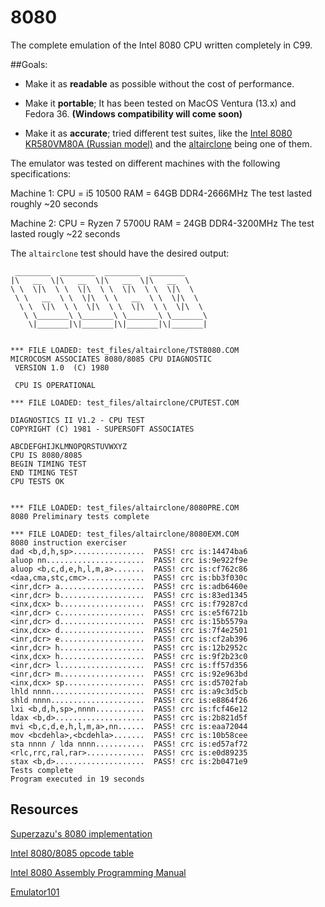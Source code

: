 # 8080

The complete emulation of the Intel 8080 CPU written completely in C99. 


##Goals:


- Make it as **readable** as possible without the cost of performance. 

- Make it **portable**; It has been tested on MacOS Ventura (13.x) and Fedora 36. **(Windows compatibility will come soon)**

- Make it as **accurate**; tried different test suites, like the [Intel 8080 KR580VM80A (Russian model)](https://github.com/begoon/i8080-core) and the [altairclone](https://altairclone.com/downloads/cpu_tests/) being one of them.


The emulator was tested on different machines with the following specifications:

Machine 1:
CPU = i5 10500 
RAM = 64GB DDR4-2666MHz
The test lasted roughly ~20 seconds

Machine 2:
CPU = Ryzen 7 5700U
RAM = 24GB DDR4-3200MHz
The test lasted rougly ~22 seconds


The `altairclone` test should have the desired output:

```
 ________  ________  ________  ________
|\   __  \|\   __  \|\   __  \|\   __  \
\ \  \|\  \ \  \|\  \ \  \|\  \ \  \|\  \
 \ \   __  \ \  \|\  \ \   __  \ \  \|\  \
  \ \  \|\  \ \  \|\  \ \  \|\  \ \  \|\  \
   \ \_______\ \_______\ \_______\ \_______\
    \|_______|\|_______|\|_______|\|_______|


*** FILE LOADED: test_files/altairclone/TST8080.COM
MICROCOSM ASSOCIATES 8080/8085 CPU DIAGNOSTIC
 VERSION 1.0  (C) 1980

 CPU IS OPERATIONAL

*** FILE LOADED: test_files/altairclone/CPUTEST.COM

DIAGNOSTICS II V1.2 - CPU TEST
COPYRIGHT (C) 1981 - SUPERSOFT ASSOCIATES

ABCDEFGHIJKLMNOPQRSTUVWXYZ
CPU IS 8080/8085
BEGIN TIMING TEST
END TIMING TEST
CPU TESTS OK


*** FILE LOADED: test_files/altairclone/8080PRE.COM
8080 Preliminary tests complete

*** FILE LOADED: test_files/altairclone/8080EXM.COM
8080 instruction exerciser
dad <b,d,h,sp>................  PASS! crc is:14474ba6
aluop nn......................  PASS! crc is:9e922f9e
aluop <b,c,d,e,h,l,m,a>.......  PASS! crc is:cf762c86
<daa,cma,stc,cmc>.............  PASS! crc is:bb3f030c
<inr,dcr> a...................  PASS! crc is:adb6460e
<inr,dcr> b...................  PASS! crc is:83ed1345
<inx,dcx> b...................  PASS! crc is:f79287cd
<inr,dcr> c...................  PASS! crc is:e5f6721b
<inr,dcr> d...................  PASS! crc is:15b5579a
<inx,dcx> d...................  PASS! crc is:7f4e2501
<inr,dcr> e...................  PASS! crc is:cf2ab396
<inr,dcr> h...................  PASS! crc is:12b2952c
<inx,dcx> h...................  PASS! crc is:9f2b23c0
<inr,dcr> l...................  PASS! crc is:ff57d356
<inr,dcr> m...................  PASS! crc is:92e963bd
<inx,dcx> sp..................  PASS! crc is:d5702fab
lhld nnnn.....................  PASS! crc is:a9c3d5cb
shld nnnn.....................  PASS! crc is:e8864f26
lxi <b,d,h,sp>,nnnn...........  PASS! crc is:fcf46e12
ldax <b,d>....................  PASS! crc is:2b821d5f
mvi <b,c,d,e,h,l,m,a>,nn......  PASS! crc is:eaa72044
mov <bcdehla>,<bcdehla>.......  PASS! crc is:10b58cee
sta nnnn / lda nnnn...........  PASS! crc is:ed57af72
<rlc,rrc,ral,rar>.............  PASS! crc is:e0d89235
stax <b,d>....................  PASS! crc is:2b0471e9
Tests complete
Program executed in 19 seconds
```


## Resources

[Superzazu's 8080 implementation](https://github.com/superzazu/8080)

[Intel 8080/8085 opcode table](https://tobiasvl.github.io/optable/intel-8080/)

[Intel 8080 Assembly Programming Manual](https://altairclone.com/downloads/manuals/8080%20Programmers%20Manual.pdf)

[Emulator101](http://www.emulator101.com/)
